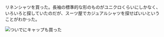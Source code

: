 リネンシャツを買った。長袖の標準的な形のものがユニクロくらいにしかなく、いろいろと探していたのだが、スーツ屋でカジュアルシャツを探せばいいということがわかった。

![ついでにキャップも買った](https://photos.old.apkas.net/medium/202408/20240804-181233.webp)
